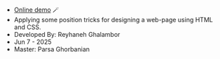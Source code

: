 - [Online demo](https://68437a84e6d088d10f73db5f--serene-cajeta-548e0f.netlify.app/) 🪄
- Applying some position tricks for designing a web-page using HTML and CSS.
- Developed By: Reyhaneh Ghalambor
- Jun 7 - 2025
- Master: Parsa Ghorbanian
